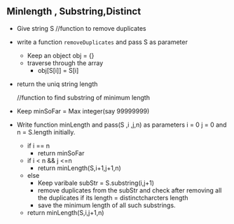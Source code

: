 ## Minlength , Substring,Distinct

- Give string S
  //function to remove duplicates

- write a function `removeDuplicates` and pass S as parameter

  - Keep an object obj = {}
  - traverse through the array
    - obj[S[i]] = S[i]

- return the uniq string length

  //function to find substring of minimum length

- Keep minSoFar = Max integer(say 99999999)

- Write function minLength and pass(S ,i ,j,n) as parameters i = 0 j = 0 and n = S.length initially.

  - if i == n 
    - return minSoFar
  - if i < n && j <=n
    - return minLength(S,i+1,j+1,n)
  - else
    - Keep varibale subStr = S.substring(i,j+1)
    - remove duplicates from the subStr and check after removing all the duplicates if its length  = distinctcharcters length
    - save the minimum length of all such substrings.
  - return minLength(S,i,j+1,n)